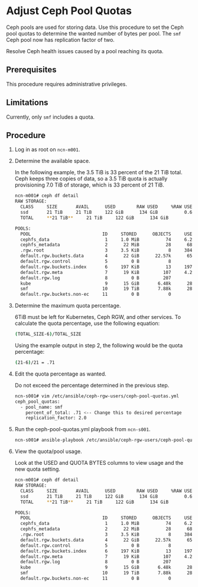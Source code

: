 # Adjust Ceph Pool Quotas

Ceph pools are used for storing data. Use this procedure to set the Ceph pool quotas to determine the wanted number of bytes per pool. The `smf` Ceph pool now has replication factor of two.

Resolve Ceph health issues caused by a pool reaching its quota.

## Prerequisites

This procedure requires administrative privileges.

## Limitations

Currently, only `smf` includes a quota.

## Procedure

1. Log in as root on `ncn-m001`.

1. Determine the available space.

    In the following example, the 3.5 TiB is 33 percent of the 21 TiB total. Ceph keeps three copies of data, so a 3.5 TiB quota is actually provisioning 7.0 TiB of storage, which is 33 percent of 21 TiB.

    ```bash
    ncn-m001# ceph df detail
    RAW STORAGE:
      CLASS     SIZE       AVAIL      USED        RAW USED     %RAW USED
      ssd       21 TiB     21 TiB     122 GiB      134 GiB          0.62
      TOTAL     **21 TiB**     21 TiB     122 GiB      134 GiB          0.62

    POOLS:
      POOL                           ID     STORED      OBJECTS     USED        %USED     MAX AVAIL     QUOTA OBJECTS     QUOTA BYTES     DIRTY       USED COMPR     UNDER COMPR
      cephfs_data                     1     1.0 MiB          74     6.2 MiB         0       6.6 TiB     N/A               N/A                  74            0 B             0 B
      cephfs_metadata                 2      22 MiB          28      68 MiB         0       6.6 TiB     N/A               N/A                  28            0 B             0 B
      .rgw.root                       3     3.5 KiB           8     384 KiB         0       6.6 TiB     N/A               N/A                   8            0 B             0 B
      default.rgw.buckets.data        4      22 GiB      22.57k      65 GiB      0.32       6.6 TiB     N/A               N/A              22.57k            0 B             0 B
      default.rgw.control             5         0 B           8         0 B         0       6.6 TiB     N/A               N/A                   8            0 B             0 B
      default.rgw.buckets.index       6     197 KiB          13     197 KiB         0       6.6 TiB     N/A               N/A                  13            0 B             0 B
      default.rgw.meta                7      19 KiB         107     4.2 MiB         0       6.6 TiB     N/A               N/A                 107            0 B             0 B
      default.rgw.log                 8         0 B         207         0 B         0       6.6 TiB     N/A               N/A                 207            0 B             0 B
      kube                            9      15 GiB       6.48k      28 GiB      0.14       6.6 TiB     N/A               N/A               6.48k         17 GiB          33 GiB
      smf                            10      19 TiB       7.88k      28 GiB      0.14       9.9 TiB     N/A               **3.5 TiB**           7.88k        9.4 GiB          19 GiB
      default.rgw.buckets.non-ec     11         0 B           0         0 B         0       9.9 TiB     N/A               N/A                   0            0 B             0 B
    ```

1. Determine the maximum quota percentage.

    6TiB must be left for Kubernetes, Ceph RGW, and other services. To calculate the quota percentage, use the following equation:

    ```bash
    (TOTAL_SIZE-6)/TOTAL_SIZE
    ```

    Using the example output in step 2, the following would be the quota percentage:

    ```bash
    (21-6)/21 = .71
    ```

1. Edit the quota percentage as wanted.

    Do not exceed the percentage determined in the previous step.

    ```bash
    ncn-s001# vim /etc/ansible/ceph-rgw-users/ceph-pool-quotas.yml
    ceph_pool_quotas:
      - pool_name: smf
        percent_of_total: .71 <-- Change this to desired percentage
        replication_factor: 2.0
    ```

1. Run the ceph-pool-quotas.yml playbook from `ncn-s001`.

    ```bash
    ncn-s001# ansible-playbook /etc/ansible/ceph-rgw-users/ceph-pool-quotas.yml
    ```

1. View the quota/pool usage.

    Look at the USED and QUOTA BYTES columns to view usage and the new quota setting.

    ```bash
    ncn-m001# ceph df detail
    RAW STORAGE:
      CLASS     SIZE       AVAIL      USED        RAW USED     %RAW USED
      ssd       21 TiB     21 TiB     122 GiB      134 GiB          0.62
      TOTAL     **21 TiB**     21 TiB     122 GiB      134 GiB          0.62

    POOLS:
      POOL                           ID     STORED      OBJECTS     USED        %USED     MAX AVAIL     QUOTA OBJECTS     QUOTA BYTES     DIRTY       USED COMPR     UNDER COMPR
      cephfs_data                     1     1.0 MiB          74     6.2 MiB         0       6.6 TiB     N/A               N/A                  74            0 B             0 B
      cephfs_metadata                 2      22 MiB          28      68 MiB         0       6.6 TiB     N/A               N/A                  28            0 B             0 B
      .rgw.root                       3     3.5 KiB           8     384 KiB         0       6.6 TiB     N/A               N/A                   8            0 B             0 B
      default.rgw.buckets.data        4      22 GiB      22.57k      65 GiB      0.32       6.6 TiB     N/A               N/A              22.57k            0 B             0 B
      default.rgw.control             5         0 B           8         0 B         0       6.6 TiB     N/A               N/A                   8            0 B             0 B
      default.rgw.buckets.index       6     197 KiB          13     197 KiB         0       6.6 TiB     N/A               N/A                  13            0 B             0 B
      default.rgw.meta                7      19 KiB         107     4.2 MiB         0       6.6 TiB     N/A               N/A                 107            0 B             0 B
      default.rgw.log                 8         0 B         207         0 B         0       6.6 TiB     N/A               N/A                 207            0 B             0 B
      kube                            9      15 GiB       6.48k      28 GiB      0.14       6.6 TiB     N/A               N/A               6.48k         17 GiB          33 GiB
      smf                            10      19 TiB       7.88k      28 GiB      0.14       9.9 TiB     N/A               **7.4 TiB**           7.88k        9.4 GiB          19 GiB
      default.rgw.buckets.non-ec     11         0 B           0         0 B         0       9.9 TiB     N/A               N/A                   0            0 B             0 B
    ```
